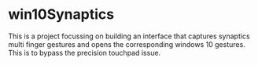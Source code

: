 # win10Synaptics
This is a project focussing on building an interface that captures synaptics multi finger gestures and opens the corresponding windows 10 gestures. This is to bypass the precision touchpad issue.
